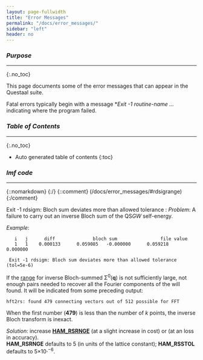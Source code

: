 ```yaml
---
layout: page-fullwidth
title: "Error Messages"
permalink: "/docs/error_messages/"
sidebar: "left"
header: no
---
```


### _Purpose_
________________________________________________________________________________________________
{:.no_toc}

This page documents some of the error messages that can appear in the Questaal suite.

Fatal errors typically begin with a message  **Exit -1 _routine-name_ ...* indicating where the program failed.

### _Table of Contents_
________________________________________________________________________________________________
{:.no_toc}
*  Auto generated table of contents
{:toc}

### _lmf code_
________________________________________________________________________________________________

{::nomarkdown} <a name="rdsigrange"></a> {:/}
{::comment}
(/docs/error_messages/#rdsigrange)
{:/comment}

 Exit -1 rdsigm: Bloch sum deviates more than allowed tolerance
: _Problem_: A failure to carry out an inverse Bloch sum of the QS<i>GW</i> self-energy.

  _Example_:

  ~~~
     i   j      diff              bloch sum                file value
     1   1    0.000133      0.059085   -0.000000      0.059218    0.000000

   Exit -1 rdsigm: Bloch sum deviates more than allowed tolerance (tol=5e-6)
  ~~~

  If the [range](/docs/outputs/lmf_output/#reading-qsgw-self-energies) for inverse Bloch-summed &Sigma;<sup>0</sup>(<b>q</b>)
  is not sufficiently large, not enough pairs needed to recover all the Fourier components of the 
  will found.  It will be indicated from some preceding output:

  ~~~
  hft2rs: found 479 connecting vectors out of 512 possible for FFT
  ~~~

  When the first number (**479**) is less than the number of _k_ points,
  the inverse Bloch transform is inexact.

  _Solution_: increase [**HAM\_RSRNGE**](/docs/input/inputfile/#ham) (at a slight increase in cost) or
  [](/docs/input/inputfile/#ham) (at an loss in accuracy).  
  **HAM\_RSRNGE** defaults to 5 (in units of the lattice constant); **HAM\_RSSTOL** defaults to 5&times;10&middot;<sup>&minus;6</sup>.
